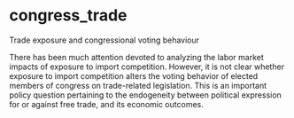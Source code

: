 # congress_trade
Trade exposure and congressional voting behaviour

There has been much attention devoted to analyzing the labor market impacts of exposure to import
competition. However, it is not clear whether exposure to import competition alters the voting behavior
of elected members of congress on trade-related legislation. This is an important policy question
pertaining to the endogeneity between political expression for or against free trade, and its economic
outcomes.
